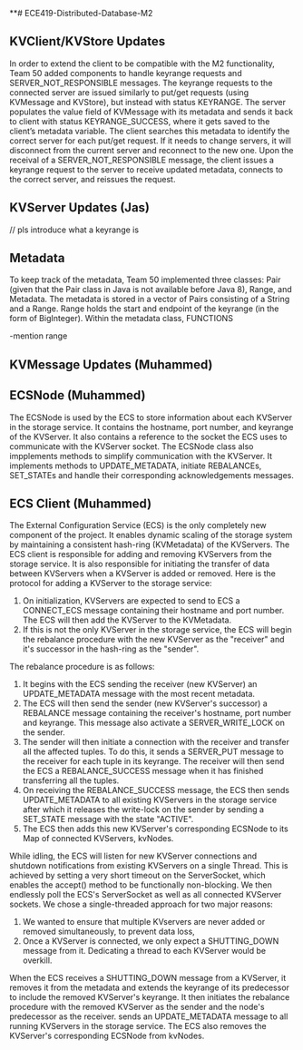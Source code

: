 **# ECE419-Distributed-Database-M2

## KVClient/KVStore Updates

In order to extend the client to be compatible with the M2 functionality, Team 50 added components to handle keyrange requests and SERVER_NOT_RESPONSIBLE messages. The keyrange requests to the connected server are issued similarly to put/get requests (using KVMessage and KVStore), but instead with status KEYRANGE. The server populates the value field of KVMessage with its metadata and sends it back to client with status KEYRANGE_SUCCESS, where it gets saved to the client’s metadata variable. The client searches this metadata to identify the correct server for each put/get request. If it needs to change servers, it will disconnect from the current server and reconnect to the new one. Upon the receival of a SERVER_NOT_RESPONSIBLE message, the client issues a keyrange request to the server to receive updated metadata, connects to the correct server, and reissues the request.

## KVServer Updates (Jas)
// pls introduce what a keyrange is

## Metadata

To keep track of the metadata, Team 50 implemented three classes: Pair (given that the Pair class in Java is not available before Java 8), Range, and Metadata. The metadata is stored in a vector of Pairs consisting of a String and a Range. Range holds the start and endpoint of the keyrange (in the form of BigInteger). Within the metadata class, FUNCTIONS

-mention range

## KVMessage Updates (Muhammed)


## ECSNode (Muhammed)

The ECSNode is used by the ECS to store information about each KVServer in the storage service. It contains the hostname, port number, and keyrange of the KVServer. It also contains a reference to the socket the ECS uses to communicate with the KVServer socket. The ECSNode class also impplements methods to simplify communication with the KVServer. It implements methods to UPDATE_METADATA, initiate REBALANCEs, SET_STATEs and handle their corresponding acknowledgements messages.

## ECS Client (Muhammed)
The External Configuration Service (ECS) is the only completely new component of the project. It enables dynamic scaling of the storage system by maintaining a consistent hash-ring (KVMetadata) of the KVServers. The ECS client is responsible for adding and removing KVServers from the storage service. It is also responsible for initiating the transfer of data between KVServers when a KVServer is added or removed.
Here is the protocol for adding a KVServer to the storage service:
1. On initialization, KVServers are expected to send to ECS a CONNECT_ECS message containing their hostname and port number. The ECS will then add the KVServer to the KVMetadata.
2. If this is not the only KVServer in the storage service, the ECS will begin the rebalance procedure with the new KVServer as the "receiver" and it's successor in the hash-ring as the "sender".

The rebalance procedure is as follows:
1. It begins with the ECS sending the receiver (new KVServer) an UPDATE_METADATA message with the most recent metadata. 
2. The ECS will then send the sender (new KVServer's successor) a REBALANCE message containing the receiver's hostname, port number and keyrange. This message also activate a SERVER_WRITE_LOCK on the sender.
3. The sender will then initiate a connection with the receiver and transfer all the affected tuples. To do this, it sends a SERVER_PUT message to the receiver for each tuple in its keyrange. The receiver will then send the ECS a REBALANCE_SUCCESS message when it has finished transferring all the tuples.
4. On receiving the REBALANCE_SUCCESS message, the ECS then sends UPDATE_METADATA to all existing KVServers in the storage service after which it releases the write-lock on the sender by sending a SET_STATE message with the state "ACTIVE".
5. The ECS then adds this new KVServer's corresponding ECSNode to its Map of connected KVServers, kvNodes.

While idling, the ECS will listen for new KVServer connections and shutdown notifications from existing KVServers on a single Thread. This is achieved by setting a very short timeout on the ServerSocket, which enables the accept() method to be functionally non-blocking. We then endlessly poll the ECS's ServerSocket as well as all connected KVServer sockets. We chose a single-threaded approach for two major reasons: 
1. We wanted to ensure that multiple KVservers are never added or removed simultaneously, to prevent data loss,
2. Once a KVServer is connected, we only expect a SHUTTING_DOWN message from it. Dedicating a thread to each KVServer would be overkill.

When the ECS receives a SHUTTING_DOWN message from a KVServer, it removes it from the metadata and extends the keyrange of its predecessor to include the removed KVServer's keyrange. It then initiates the rebalance procedure with the removed KVServer as the sender and the node's predecessor as the receiver.
sends an UPDATE_METADATA message to all running KVServers in the storage service. The ECS also removes the KVServer's corresponding ECSNode from kvNodes.  





